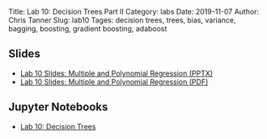 Title: Lab 10: Decision Trees Part II
Category: labs
Date: 2019-11-07
Author: Chris Tanner
Slug: lab10
Tages: decision trees, trees, bias, variance, bagging, boosting, gradient boosting, adaboost


## Slides
- [Lab 10 Slides: Multiple and Polynomial Regression (PPTX)]({attach}presentation/lab10_adaboost.pptx)
- [Lab 10 Slides: Multiple and Polynomial Regression (PDF)]({attach}presentation/lab10_adaboost.pdf)

## Jupyter Notebooks
- [Lab 10: Decision Trees]({static}notes/cs109a_Lab10_Boosting.ipynb)